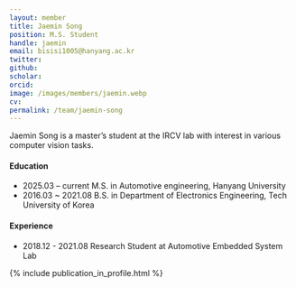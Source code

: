 ```yaml
---
layout: member
title: Jaemin Song
position: M.S. Student
handle: jaemin
email: bisisi1005@hanyang.ac.kr
twitter: 
github: 
scholar: 
orcid: 
image: /images/members/jaemin.webp
cv: 
permalink: /team/jaemin-song
---
```


Jaemin Song is a master’s student at the IRCV lab with interest in various computer vision tasks.


#### Education

<ul class="chronological">
  <li><span>2025.03 – current</span> M.S. in Automotive engineering, Hanyang University</li>
  <li><span>2016.03 ~ 2021.08</span> B.S. in Department of Electronics Engineering, Tech University of Korea</li>
  
</ul>

#### Experience

<ul class="chronological">
  <li><span>2018.12 - 2021.08</span> Research Student at Automotive Embedded System Lab</li>
  
</ul>

{% include publication_in_profile.html %}
